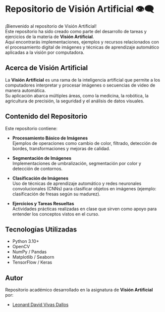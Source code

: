# Repositorio de Visión Artificial 👁️‍🗨️

¡Bienvenido al repositorio de Visión Artificial!  
Este repositorio ha sido creado como parte del desarrollo de tareas y ejercicios de la materia de **Visión Artificial**.  
Aquí encontrarás implementaciones, ejemplos y recursos relacionados con el procesamiento digital de imágenes y técnicas de aprendizaje automático aplicadas a la visión por computadora.

## Acerca de Visión Artificial

La **Visión Artificial** es una rama de la inteligencia artificial que permite a los computadores interpretar y procesar imágenes o secuencias de video de manera automática.  
Su aplicación abarca múltiples áreas, como la medicina, la robótica, la agricultura de precisión, la seguridad y el análisis de datos visuales.

## Contenido del Repositorio

Este repositorio contiene:

- **Procesamiento Básico de Imágenes**  
  Ejemplos de operaciones como cambio de color, filtrado, detección de bordes, transformaciones y mejoras de calidad.  

- **Segmentación de Imágenes**  
  Implementaciones de umbralización, segmentación por color y detección de contornos.  

- **Clasificación de Imágenes**  
  Uso de técnicas de aprendizaje automático y redes neuronales convolucionales (CNNs) para clasificar objetos en imágenes (ejemplo: clasificación de fresas según su madurez).  

- **Ejercicios y Tareas Resueltas**  
  Actividades prácticas realizadas en clase que sirven como apoyo para entender los conceptos vistos en el curso.  

## Tecnologías Utilizadas

- Python 3.10+  
- OpenCV  
- NumPy / Pandas  
- Matplotlib / Seaborn  
- TensorFlow / Keras  

## Autor

Repositorio académico desarrollado en la asignatura de **Visión Artificial** por:  
- [Leonard David Vivas Dallos](https://github.com/leodavid0109)
